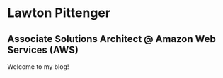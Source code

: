 # Lawton Pittenger
## Associate Solutions Architect @ Amazon Web Services (AWS)

Welcome to my blog! 
